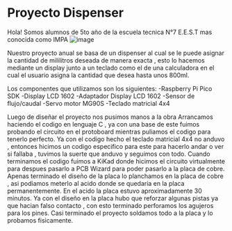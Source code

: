 # Proyecto Dispenser
Hola! Somos alumnos de 5to año de la escuela tecnica N°7 E.E.S.T mas conocida como IMPA
![image](https://github.com/user-attachments/assets/c11c3ce9-bca1-42b5-9bf1-0f34e636fd9c)

Nuestro proyecto anual se basa de un dispenser al cual se le puede asignar la cantidad de mililitros deseada de manera exacta , esto lo hacemos mediante un display junto a un teclado como el de una calculadora en el cual el usuario asigna la cantidad que desea hasta unos 800ml.

Los componentes que utilizamos son los siguientes:
-Raspberry Pi Pico SDK
-Display LCD 1602
-Adaptador Display LCD 1602
-Sensor de flujo/caudal
-Servo motor MG90S
-Teclado matricial 4x4

Luego de diseñar el proyecto nos pusimos manos a la obra
Arrancamos haciendo el codigo en lenguaje C , ya con una base de este fuimos probando el circuito en el protoboard mientras puliamos el codigo para tenerlo perfecto.
Ya con el codigo hecho el teclado matricial 4x4 no anduvo , entonces hicimos un codigo especifico para este para hacerlo andar o ver si fallaba , tuvimos la suerte que anduvo y seguimos con todo.
Cuando terminamos el codigo fuimos a KiKad donde hicimos el circuito virtualmente para despues pasarlo a PCB Wizard para poder pasarlo a la placa de cobre. 
Apenas terminado el diseño de la placa lo planchamos en la placa de cobre , asi podiamos meterlo al acido donde se quedaria en la placa permanentemente. En el acido la placa estuvo aproximadamente 30 minutos.
Ya con el diseño en la placa hubo que reforzar algunas pistas ya que hacian falso contacto , con esto terminado perforamos los agujeros para los pines.
Casi terminado el proyecto soldamos todo a la placa y lo probamos fisicamente.


